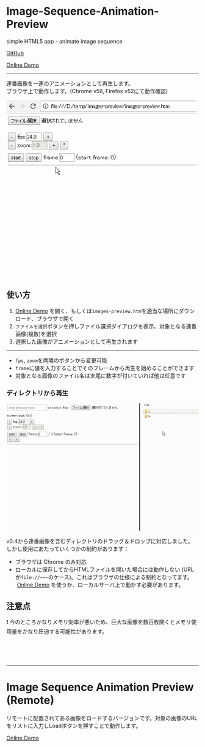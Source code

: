 # Image-Sequence-Animation-Preview
simple HTML5 app - animate image sequence

[GitHub](https://github.com/a-nakanosora/Image-Sequence-Animation-Preview)

[Online Demo](https://a-nakanosora.github.io/Image-Sequence-Animation-Preview/images-preview.htm)

---

連番画像を一連のアニメーションとして再生します。  
ブラウザ上で動作します。(Chrome v56, Firefox v52にて動作確認)  

![img](./doc/img/b.gif)

## 使い方

1. [Online Demo](https://a-nakanosora.github.io/Image-Sequence-Animation-Preview/images-preview.htm) を開く、もしくは`images-preview.htm`を適当な場所にダウンロード、ブラウザで開く
2. `ファイルを選択`ボタンを押しファイル選択ダイアログを表示、対象となる連番画像(複数)を選択
3. 選択した画像がアニメーションとして再生されます

---

* `fps`, `zoom`を両隣のボタンから変更可能
* `frame`に値を入力することでそのフレームから再生を始めることができます
* 対象となる画像のファイル名は末尾に数字が付いていれば他は任意です

### ディレクトリから再生

![img](./doc/img/c.gif)

v0.4から連番画像を含むディレクトリのドラッグ＆ドロップに対応しました。しかし使用にあたっていくつかの制約があります：
* ブラウザは Chrome のみ対応
* ローカルに保存してからHTMLファイルを開いた場合には動作しない (URLが`file://~~~`のケース)。これはブラウザの仕様による制約となってます。
  [Online Demo](https://a-nakanosora.github.io/Image-Sequence-Animation-Preview/images-preview.htm) を使うか、ローカルサーバ上で動かす必要があります。

## 注意点

:exclamation: 今のところかなりメモリ効率が悪いため、巨大な画像を数百枚開くとメモリ使用量をかなり圧迫する可能性があります。


<br><br><br>

---

# Image Sequence Animation Preview (Remote)

リモートに配置されてある画像をロードするバージョンです。対象の画像のURLをリストに入力しLoadボタンを押すことで動作します。

[Online Demo](https://a-nakanosora.github.io/Image-Sequence-Animation-Preview/images-preview-remote.htm)

